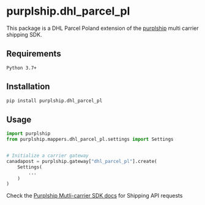 # purplship.dhl_parcel_pl

This package is a DHL Parcel Poland extension of the [purplship](https://pypi.org/project/purplship) multi carrier shipping SDK.

## Requirements

`Python 3.7+`

## Installation

```bash
pip install purplship.dhl_parcel_pl
```

## Usage

```python
import purplship
from purplship.mappers.dhl_parcel_pl.settings import Settings


# Initialize a carrier gateway
canadapost = purplship.gateway["dhl_parcel_pl"].create(
    Settings(
        ...
    )
)
```

Check the [Purplship Mutli-carrier SDK docs](https://sdk.purplship.com) for Shipping API requests
